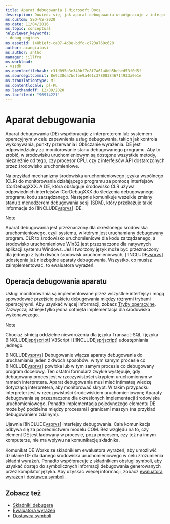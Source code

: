 ```yaml
---
title: Aparat debugowania | Microsoft Docs
description: Dowiedz się, jak aparat debugowania współpracuje z interpreterem lub systemem operacyjnym w celu świadczenia usług takich jak kontrola wykonywania, punkty przerwania i Obliczanie wyrażenia.
ms.custom: SEO-VS-2020
ms.date: 11/04/2016
ms.topic: conceptual
helpviewer_keywords:
- debug engines
ms.assetid: 148b1efc-ca07-4d8e-bdfc-c723a760c620
author: acangialosi
ms.author: anthc
manager: jillfra
ms.workload:
- vssdk
ms.openlocfilehash: c31d095a3e340bf7e8f7a61a8db5bcbed53f0d5f
ms.sourcegitcommit: 8e9c38da7bcfbe9a461c378083846714933a0e1e
ms.translationtype: MT
ms.contentlocale: pl-PL
ms.lasthandoff: 12/09/2020
ms.locfileid: "96914221"
---
```

# <a name="debug-engine"></a>Aparat debugowania
Aparat debugowania (DE) współpracuje z interpreterem lub systemem operacyjnym w celu zapewnienia usług debugowania, takich jak kontrola wykonywania, punkty przerwania i Obliczanie wyrażenia. DE jest odpowiedzialny za monitorowanie stanu debugowanego programu. Aby to zrobić, w środowisku uruchomieniowym są dostępne wszystkie metody, niezależnie od tego, czy procesor CPU, czy z interfejsów API dostarczonych przez środowisko uruchomieniowe.

 Na przykład mechanizmy środowiska uruchomieniowego języka wspólnego (CLR) do monitorowania działającego programu za pomocą interfejsów ICorDebugXXX. A DE, która obsługuje środowisko CLR używa odpowiednich interfejsów ICorDebugXXX do śledzenia debugowanego programu kodu zarządzanego. Następnie komunikuje wszelkie zmiany stanu z menedżerem debugowania sesji (SDM), który przekazuje takie informacje do [!INCLUDE[vsprvs](../../code-quality/includes/vsprvs_md.md)] IDE.

> [!NOTE]
> Aparat debugowania jest przeznaczony dla określonego środowiska uruchomieniowego, czyli systemu, w którym jest uruchamiany debugowany program. CLR to środowisko uruchomieniowe dla kodu zarządzanego, a środowisko uruchomieniowe Win32 jest przeznaczone dla natywnych aplikacji systemu Windows. Jeśli tworzony język może być przeznaczony dla jednego z tych dwóch środowisk uruchomieniowych, [!INCLUDE[vsprvs](../../code-quality/includes/vsprvs_md.md)] udostępnia już niezbędne aparaty debugowania. Wszystko, co musisz zaimplementować, to ewaluatora wyrażeń.

## <a name="debug-engine-operation"></a>Operacja debugowania aparatu
 Usługi monitorowania są implementowane przez wszystkie interfejsy i mogą spowodować przejście pakietu debugowania między różnymi trybami operacyjnymi. Aby uzyskać więcej informacji, zobacz [Tryby operacyjne](../../extensibility/debugger/operational-modes.md). Zazwyczaj istnieje tylko jedna cofnięta implementacja dla środowiska wykonawczego.

> [!NOTE]
> Chociaż istnieją oddzielne niewdrożenia dla języka Transact-SQL i języka [!INCLUDE[jsprjscript](../../debugger/debug-interface-access/includes/jsprjscript_md.md)] VBScript i [!INCLUDE[jsprjscript](../../debugger/debug-interface-access/includes/jsprjscript_md.md)] udostępniania jednego.

 [!INCLUDE[vsprvs](../../code-quality/includes/vsprvs_md.md)] Debugowanie włącza aparaty debugowania do uruchamiania jeden z dwóch sposobów: w tym samym procesie co [!INCLUDE[vsprvs](../../code-quality/includes/vsprvs_md.md)] powłoka lub w tym samym procesie co debugowany program docelowy. Ten ostatni formularz zwykle występuje, gdy debugowany proces jest w rzeczywistości skryptem uruchomionym w ramach interpretera. Aparat debugowania musi mieć intimateą wiedzę dotyczącą interpretera, aby monitorować skrypt. W takim przypadku interpreter jest w rzeczywistości środowiskiem uruchomieniowym; Aparaty debugowania są przeznaczone dla określonych implementacji środowiska uruchomieniowego. Ponadto implementacja pojedynczego elementu DE może być podzielna między procesami i granicami maszyn (na przykład debugowaniem zdalnym).

 Ujawnia [!INCLUDE[vsprvs](../../code-quality/includes/vsprvs_md.md)] interfejsy debugowania. Cała komunikacja odbywa się za poorednictwem modelu COM. Bez względu na to, czy element DE jest ładowany w procesie, poza procesem, czy też na innym komputerze, nie ma wpływu na komunikację składnika.

 Komunikat DE Works ze składnikiem ewaluatora wyrażeń, aby umożliwić działanie DE dla danego środowiska uruchomieniowego w celu zrozumienia składni wyrażeń. Ponadto współpracuje z składnikiem obsługi symboli, aby uzyskać dostęp do symbolicznych informacji debugowania generowanych przez kompilator języka. Aby uzyskać więcej informacji, zobacz [ewaluatora wyrażeń](../../extensibility/debugger/expression-evaluator.md) i [dostawca symboli](../../extensibility/debugger/symbol-provider.md).

## <a name="see-also"></a>Zobacz też
- [Składniki debugera](../../extensibility/debugger/debugger-components.md)
- [Ewaluatora wyrażeń](../../extensibility/debugger/expression-evaluator.md)
- [Dostawca symboli](../../extensibility/debugger/symbol-provider.md)
